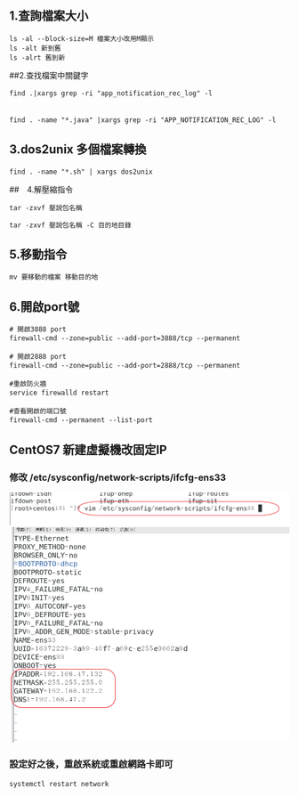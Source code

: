## 1.查詢檔案大小

```
ls -al --block-size=M 檔案大小改用M顯示 
ls -alt 新到舊
ls -alrt 舊到新

```

##2.查找檔案中關鍵字

```
find .|xargs grep -ri "app_notification_rec_log" -l 


find . -name "*.java" |xargs grep -ri "APP_NOTIFICATION_REC_LOG" -l

```

## 3.dos2unix 多個檔案轉換

```
find . -name "*.sh" | xargs dos2unix
```

##　4.解壓縮指令

```
tar -zxvf 壓說包名稱
```
```
tar -zxvf 壓說包名稱 -C 目的地目錄
```

## 5.移動指令

```
mv 要移動的檔案 移動目的地
```

## 6.開啟port號

```
# 開啟3888 port
firewall-cmd --zone=public --add-port=3888/tcp --permanent

# 開啟2888 port
firewall-cmd --zone=public --add-port=2888/tcp --permanent

#重啟防火牆
service firewalld restart

#查看開啟的端口號
firewall-cmd --permanent --list-port
```

## CentOS7 新建虛擬機改固定IP

### 修改 /etc/sysconfig/network-scripts/ifcfg-ens33

![036](vm/4.png)
![036](vm/5.png)

### 設定好之後，重啟系統或重啟網路卡即可

```
systemctl restart network
```

